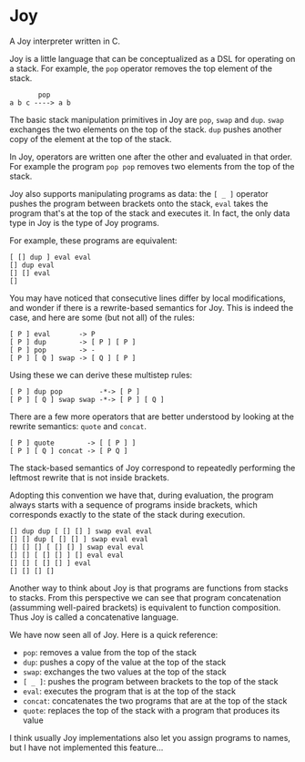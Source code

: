 # Joy

A Joy interpreter written in C.

Joy is a little language that can be conceptualized as a DSL for operating on a
stack. For example, the `pop` operator removes the top element of the stack.

           pop
    a b c ----> a b

The basic stack manipulation primitives in Joy are `pop`, `swap` and `dup`.
`swap` exchanges the two elements on the top of the stack. `dup` pushes another
copy of the element at the top of the stack.

In Joy, operators are written one after the other and evaluated in that order.
For example the program `pop pop` removes two elements from the top of the
stack.

Joy also supports manipulating programs as data: the `[ _ ]` operator pushes the
program between brackets onto the stack, `eval` takes the program that's at the
top of the stack and executes it. In fact, the only data type in Joy is the type
of Joy programs.

For example, these programs are equivalent:

    [ [] dup ] eval eval
    [] dup eval
    [] [] eval
    []

You may have noticed that consecutive lines differ by local modifications, and
wonder if there is a rewrite-based semantics for Joy. This is indeed the case,
and here are some (but not all) of the rules:

    [ P ] eval       -> P
    [ P ] dup        -> [ P ] [ P ]
	[ P ] pop        -> -
	[ P ] [ Q ] swap -> [ Q ] [ P ]

Using these we can derive these multistep rules:

    [ P ] dup pop         -*-> [ P ]
    [ P ] [ Q ] swap swap -*-> [ P ] [ Q ]

There are a few more operators that are better understood by looking at the
rewrite semantics: `quote` and `concat`.

    [ P ] quote        -> [ [ P ] ]
	[ P ] [ Q ] concat -> [ P Q ]

The stack-based semantics of Joy correspond to repeatedly performing the
leftmost rewrite that is not inside brackets.

Adopting this convention we have that, during evaluation, the program always
starts with a sequence of programs inside brackets, which corresponds exactly to
the state of the stack during execution.

    [] dup dup [ [] [] ] swap eval eval
    [] [] dup [ [] [] ] swap eval eval
    [] [] [] [ [] [] ] swap eval eval
    [] [] [ [] [] ] [] eval eval
    [] [] [ [] [] ] eval
    [] [] [] []

Another way to think about Joy is that programs are functions from stacks to
stacks. From this perspective we can see that program concatenation (assumming
well-paired brackets) is equivalent to function composition. Thus Joy is called
a concatenative language.

We have now seen all of Joy. Here is a quick reference:

- `pop`: removes a value from the top of the stack
- `dup`: pushes a copy of the value at the top of the stack
- `swap`: exchanges the two values at the top of the stack
- `[ _ ]`: pushes the program between brackets to the top of the stack
- `eval`: executes the program that is at the top of the stack
- `concat`: concatenates the two programs that are at the top of the stack
- `quote`: replaces the top of the stack with a program that produces its value

I think usually Joy implementations also let you assign programs to names, but I
have not implemented this feature...
